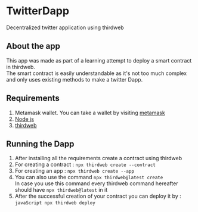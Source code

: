 # TwitterDapp
Decentralized twitter application using thirdweb

## About the app
This app was made as part of a learning attempt to deploy a smart contract in thirdweb.  
The smart contract is easily understandable as it's not too much complex and only uses existing methods to make a twitter Dapp. 

## Requirements
1. Metamask wallet. You can take a wallet by visiting [metamask](https://metamask.io/)
2. [Node js](https://nodejs.org/en)
3. [thirdweb](https://thirdweb.com/)

## Running the Dapp
1. After installing all the requirements create a contract using thirdweb
2. For creating a contract : ```npx thirdweb create --contract```
3. For creating an app : ```npx thirdweb create --app```
4. You can also use the command ```npx thirdweb@latest create```  
   In case you use this command every thirdweb command hereafter should have ```npx thirdweb@latest``` in it
5. After the successful creation of your contract you can deploy it by : ```javaScript
   npx thirdweb deploy```
